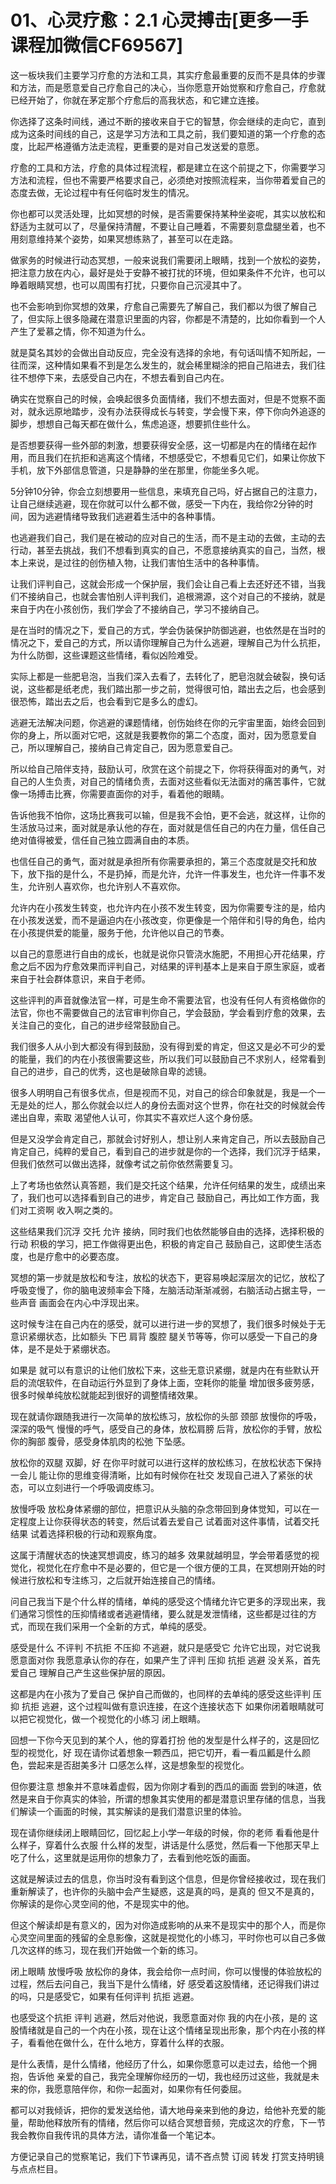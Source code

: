 # 01、心灵疗愈：2.1 心灵搏击[更多一手课程加微信CF69567]

这一板块我们主要学习疗愈的方法和工具，其实疗愈最重要的反而不是具体的步骤和方法，而是愿意爱自己疗愈自己的决心，当你愿意开始觉察和疗愈自己，疗愈就已经开始了，你就在茅定那个疗愈后的高我状态，和它建立连接。

你选择了这条时间线，通过不断的接收来自于它的智慧，你会继续的走向它，直到成为这条时间线的自己，这是学习方法和工具之前，我们要知道的第一个疗愈的态度，比起严格遵循方法走流程，更重要的是对自己发送爱的意愿。

疗愈的工具和方法，疗愈的具体过程流程，都是建立在这个前提之下，你需要学习方法和流程，但也不需要严格要求自己，必须绝对按照流程来，当你带着爱自己的态度去做，无论过程中有任何临时发生的情况。

你也都可以灵活处理，比如冥想的时候，是否需要保持某种坐姿呢，其实以放松和舒适为主就可以了，尽量保持清醒，不要让自己睡着，不需要刻意盘腿坐着，也不用刻意维持某个姿势，如果冥想练熟了，甚至可以在走路。

做家务的时候进行动态冥想，一般来说我们需要闭上眼睛，找到一个放松的姿势，把注意力放在内心，最好是处于安静不被打扰的环境，但如果条件不允许，也可以睁着眼睛冥想，也可以周围有打扰，只要你自己沉浸其中了。

也不会影响到你冥想的效果，疗愈自己需要先了解自己，我们都以为很了解自己了，但实际上很多隐藏在潜意识里面的内容，你都是不清楚的，比如你看到一个人产生了爱慕之情，你不知道为什么。

就是莫名其妙的会做出自动反应，完全没有选择的余地，有句话叫情不知所起，一往而深，这种情如果看不到是怎么发生的，就会稀里糊涂的把自己陷进去，我们往往不想停下来，去感受自己内在，不想去看到自己内在。

确实在觉察自己的时候，会唤起很多负面情绪，我们不想去面对，但是不觉察不面对，就永远原地踏步，没有办法获得成长与转变，学会慢下来，停下你向外追逐的脚步，想想自己每天都在做什么，焦虑追逐，想要抓住些什么。

是否想要获得一些外部的刺激，想要获得安全感，这一切都是内在的情绪在起作用，而且我们在抗拒和逃离这个情绪，不想感受它，不想看见它们，如果让你放下手机，放下外部信息管道，只是静静的坐在那里，你能坐多久呢。

5分钟10分钟，你会立刻想要用一些信息，来填充自己吗，好占据自己的注意力，让自己继续逃避，现在你就可以什么都不做，感受一下内在，我给你2分钟的时间，因为逃避情绪导致我们逃避着生活中的各种事情。

也逃避我们自己，我们是在被动的应对自己的生活，而不是主动的去做，主动的去行动，甚至去挑战，我们不想看到真实的自己，不愿意接纳真实的自己，当然，根本上来说，是过往的创伤植入物，让我们害怕生活中的各种事情。

让我们评判自己，这就会形成一个保护层，我们会让自己看上去还好还不错，当我们不接纳自己，也就会害怕别人评判我们，追根溯源，这个对自己的不接纳，就是来自于内在小孩创伤，我们学会了不接纳自己，学习不接纳自己。

是在当时的情况之下，爱自己的方式，学会伪装保护防御逃避，也依然是在当时的情况之下，爱自己的方式，所以请你理解自己为什么逃避，理解自己为什么抗拒，为什么防御，这些课题这些情绪，看似凶险难受。

实际上都是一些肥皂泡，当我们深入去看了，去转化了，肥皂泡就会破裂，换句话说，这些都是纸老虎，我们踏出那一步之前，觉得很可怕，踏出去之后，也会感到很恐怖，踏出去之后，也会看到它是多么的虚幻。

逃避无法解决问题，你逃避的课题情绪，创伤始终在你的元宇宙里面，始终会回到你的身上，所以面对它吧，这就是我要教你的第二个态度，面对，因为愿意爱自己，所以理解自己，接纳自己肯定自己，因为愿意爱自己。

所以给自己陪伴支持，鼓励认可，欣赏在这个前提之下，你将获得面对的勇气，对自己的人生负责，对自己的情绪负责，去面对这些看似无法面对的痛苦事件，它就像一场搏击比赛，你需要直面你的对手，看着他的眼睛。

告诉他我不怕你，这场比赛我可以输，但是我不会怕，更不会逃，就这样，让你的生活放马过来，面对就是承认他的存在，面对就是信任自己的内在力量，信任自己绝对值得被爱，信任自己独立圆满自由的本质。

也信任自己的勇气，面对就是承担所有你需要承担的，第三个态度就是交托和放下，放下指的是什么，不是扔掉，而是允许，允许一件事发生，也允许一件事不发生，允许别人喜欢你，也允许别人不喜欢你。

允许内在小孩发生转变，也允许内在小孩不发生转变，因为你需要专注的是，给内在小孩发送爱，而不是逼迫内在小孩改变，你更像是一个陪伴和引导的角色，给内在小孩提供爱的能量，服务于他，允许他以自己的节奏。

以自己的意愿进行自由的成长，也就是说你只管浇水施肥，不用担心开花结果，疗愈之后不因为疗愈效果而评判自己，对结果的评判基本上是来自于原生家庭，或者来自于社会群体意识，来自于老师。

这些评判的声音就像法官一样，可是生命不需要法官，也没有任何人有资格做你的法官，你也不需要做自己的法官审判你自己，学会鼓励，学会看到疗愈的效果，去关注自己的变化，自己的进步经常鼓励自己。

我们很多人从小到大都没有得到鼓励，没有得到爱的肯定，但这又是必不可少的爱的能量，我们的内在小孩很需要这些，所以我们可以鼓励自己不求别人，经常看到自己的进步，自己的优秀，这也是破除自卑的滤镜。

很多人明明自己有很多优点，但是视而不见，对自己的综合印象就是，我是一个一无是处的烂人，那么你就会以烂人的身份去面对这个世界，你在社交的时候就会传递出自卑，索取 渴望他人认可，你其实不喜欢烂人这个身份感。

但是又没学会肯定自己，那就会讨好别人，想让别人来肯定自己，所以去鼓励自己 肯定自己，纯粹的爱自己，看到自己的进步就是你的一个选择，我们沉浮于结果，但我们依然可以做出选择，就像考试之前你依然需要复习。

上了考场也依然认真答题，我们是交托这个结果，允许任何结果的发生，成绩出来了，我们也可以选择看到自己的进步，肯定自己 鼓励自己，再比如工作方面，我们对工资啊 收入啊之类的。

这些结果我们沉浮 交托 允许 接纳，同时我们也依然能够自由的选择，选择积极的行动 积极的学习，把工作做得更出色，积极的肯定自己 鼓励自己，这即使生活态度，也是疗愈中的必要态度。

冥想的第一步就是放松和专注，放松的状态下，更容易唤起深层次的记忆，放松了 呼吸变慢了，你的脑电波频率会下降，左脑活动渐渐减弱，右脑活动占据主导，一些声音 画面会在内心中浮现出来。

这时候专注在自己内在的感受，就可以进行进一步的冥想了，我们很多时候处于无意识紧绷状态，比如额头 下巴 肩背 腹腔 腿关节等等，你可以感受一下自己的身体，是不是处于紧绷状态。

如果是 就可以有意识的让他们放松下来，这些无意识紧绷，就是内在有些默认开启的流氓软件，在自动运行外显到了身体上面，空耗你的能量 增加很多疲劳感，很多时候单纯放松就能起到很好的调整情绪效果。

现在就请你跟随我进行一次简单的放松练习，放松你的头部 颈部 放慢你的呼吸，深深的吸气 慢慢的呼气，感受自己的身体，放松肩膀 后背，放松你的手臂，放松你的胸部 腹骨，感受身体肌肉的松弛 下坠感。

放松你的双腿 双脚，好 在你平时就可以进行这样的放松练习，在放松状态下保持一会儿 能让你的思维变得清晰，比如有时候你在社交 发现自己进入了紧张的状态，可以立刻进行一个呼吸调皮练习。

放慢呼吸 放松身体紧绷的部位，把意识从头脑的杂念带回到身体觉知，可以在一定程度上让你获得状态的转变，然后试着去爱自己 试着面对这件事情，试着交托结果 试着选择积极的行动和观察角度。

这属于清醒状态的快速冥想调皮，练习的越多 效果就越明显，学会带着感觉的视觉化，视觉化在疗愈中不是必要的，但它是一个很方便的工具，在冥想刚开始的时候进行放松和专注练习，之后就开始连接自己的情绪。

问自己我当下是个什么样的情绪，单纯的感受这个情绪允许它更多的浮现出来，我们通常习惯性的压抑情绪或者逃避情绪，要么就是发泄情绪，这些都是过往的方式，而现在我们采用一个全新的方式，单纯的感受。

感受是什么 不评判 不抗拒 不压抑 不逃避，就只是感受它 允许它出现，对它说我愿意面对你 我愿意承认你的存在，如果产生了评判 压抑 抗拒 逃避 没关系，首先爱自己 理解自己产生这些保护层的原因。

这都是内在小孩为了爱自己 保护自己而做的，也同样的去单纯的感受这些评判 压抑 抗拒 逃避，这个过程叫做有意识连接，在这个连接状态下 如果你闭着眼睛就可以把它视觉化，做一个视觉化的小练习 闭上眼睛。

回想一下你今天见到的某个人，他的穿着打扮 他的发型是什么样子的，这是回忆型的视觉化，好 现在请你试着想象一颗西瓜，把它切开，看一看瓜瓤是什么颜色，尝起来是否甜美多汁 口感怎么样，这是想象型的视觉化。

但你要注意 想象并不意味着虚假，因为你刚才看到的西瓜的画面 尝到的味道，依然是来自于你真实的体验，所谓的想象其实使用的都是潜意识里存储的信息，当我们解读一个画面的时候，其实解读的是我们潜意识里的体验。

现在请你继续闭上眼睛回忆，回忆起上小学一年级的时候，你的老师 看看他是什么样子，穿着什么衣服 什么样的发型，讲话是什么感觉，然后看一下他那天早上吃了什么，这里就是运用你的想象力了，去看到他吃饭的画面。

这就是解读过去的信息，你当时没有看到这个信息，但是你曾经接收过，现在我们重新解读了，也许你的头脑中会产生疑惑，这是真的吗，是真的 但又不是真的，你解读的是你心灵空间的他，不是现实中的他。

但这个解读却是有意义的，因为对你造成影响的从来不是现实中的那个人，而是你心灵空间里面的残留的全息影像，这就是视觉化的小练习，平时你也可以自己多做几次这样的练习，现在我们开始做一个新的练习。

闭上眼睛 放慢呼吸 放松你的身体，我会给你一点时间，你可以慢慢的体验放松的过程，然后去问自己，我当下是什么情绪，好 感受着这股情绪，还记得我们讲过的吗，只是感受它，如果有任何评判 抗拒 逃避。

也感受这个抗拒 评判 逃避，然后对他说，我愿意面对你 我的内在小孩，是的 这股情绪就是自己的一个内在小孩，现在让这个情绪呈现出形象，那个内在小孩的样子，看看他在做什么，在什么地方，穿着什么样的衣服。

是什么表情，是什么情绪，他经历了什么，如果你愿意可以走过去，给他一个拥抱，告诉他 亲爱的自己，我完全理解你经历的一切，我也经历过这些，我就是未来的你，我愿意陪伴你，和你一起面对，如果你有任何委屈。

都可以对我倾诉，把你的爱发送给他，请大地母亲来到他的身边，给他补充爱的能量，帮助他释放所有的情绪，然后你可以结合冥想音频，完成这次的疗愈，下一节我会教你自我传讯的具体方法，请你准备一个笔记本。

方便记录自己的觉察笔记，我们下节课再见，请不吝点赞 订阅 转发 打赏支持明镜与点点栏目。